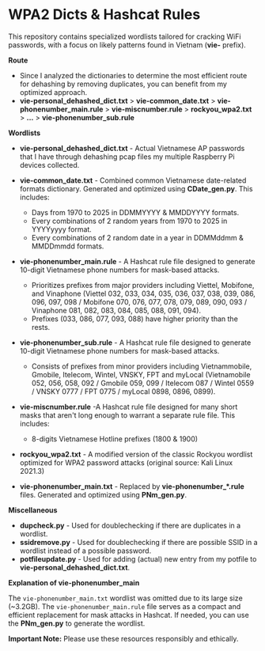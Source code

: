 # WPA2 Dicts & Hashcat Rules

This repository contains specialized wordlists tailored for cracking WiFi passwords, with a focus on likely patterns found in Vietnam (**vie-** prefix).

**Route**
* Since I analyzed the dictionaries to determine the most efficient route for dehashing by removing duplicates, you can benefit from my optimized approach.
* **vie-personal_dehashed_dict.txt** > **vie-common_date.txt** > **vie-phonenumber_main.rule** > **vie-miscnumber.rule** > **rockyou_wpa2.txt** > **...** > **vie-phonenumber_sub.rule**

**Wordlists**

* **vie-personal_dehashed_dict.txt** - Actual Vietnamese AP passwords that I have through dehashing pcap files my multiple Raspberry Pi devices collected.

* **vie-common_date.txt** -  Combined common Vietnamese date-related formats dictionary. Generated and optimized using **CDate_gen.py**. This includes:
  - Days from 1970 to 2025 in DDMMYYYY & MMDDYYYY formats.
  - Every combinations of 2 random years from 1970 to 2025 in YYYYyyyy format.
  - Every combinations of 2 random date in a year in DDMMddmm & MMDDmmdd formats.

* **vie-phonenumber_main.rule** - A Hashcat rule file designed to generate 10-digit Vietnamese phone numbers for mask-based attacks.
  - Prioritizes prefixes from major providers including Viettel, Mobifone, and Vinaphone (Viettel 032, 033, 034, 035, 036, 037, 038, 039, 086, 096, 097, 098 / Mobifone 070, 076, 077, 078, 079, 089, 090, 093 / Vinaphone 081, 082, 083, 084, 085, 088, 091, 094).
  - Prefixes (033, 086, 077, 093, 088) have higher priority than the rests.

* **vie-phonenumber_sub.rule** - A Hashcat rule file designed to generate 10-digit Vietnamese phone numbers for mask-based attacks.
  - Consists of prefixes from minor providers including Vietnammobile, Gmobile, Itelecom, Wintel, VNSKY, FPT and myLocal (Vietnamobile 052, 056, 058, 092 / Gmobile 059, 099 / Itelecom 087 / Wintel 0559 / VNSKY 0777 / FPT 0775 / myLocal 0898, 0896, 0899).

* **vie-miscnumber.rule** -A Hashcat rule file designed for many short masks that aren't long enough to warrant a separate rule file. This includes:
  - 8-digits Vietnamese Hotline prefixes (1800 & 1900)
 
* **rockyou_wpa2.txt** - A modified version of the classic Rockyou wordlist optimized for WPA2 password attacks (original source: Kali Linux 2021.3)

* **vie-phonenumber_main.txt** - Replaced by **vie-phonenumber_*.rule** files. Generated and optimized using **PNm_gen.py**.

**Miscellaneous**

* **dupcheck.py** - Used for doublechecking if there are duplicates in a wordlist.
* **ssidremove.py** - Used for doublechecking if there are possible SSID in a wordlist instead of a possible password.
* **potfileupdate.py** - Used for adding (actual) new entry from my potfile to **vie-personal_dehashed_dict.txt**.

**Explanation of vie-phonenumber_main**

The `vie-phonenumber_main.txt` wordlist was omitted due to its large size (~3.2GB).  The `vie-phonenumber_main.rule` file serves as a compact and efficient replacement for mask attacks in Hashcat. If needed, you can use the **PNm_gen.py** to generate the wordlist.

**Important Note:** Please use these resources responsibly and ethically. 
